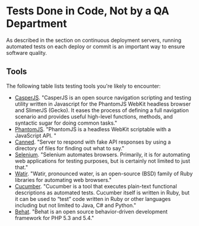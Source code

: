 # Tests Done in Code, Not by a QA Department

<span class="drop fa fa-thumbs-o-up fa-5x pull-left fa-border"></span>

As described in the section on continuous deployment servers, running automated tests on each deploy or commit is an important way to ensure software quality.

## Tools

The following table lists testing tools you're likely to encounter:

* [CasperJS](http://casperjs.org/).  "CasperJS is an open source navigation scripting and testing utility written in Javascript for the PhantomJS WebKit headless browser and SlimerJS (Gecko). It eases the process of defining a full navigation scenario and provides useful high-level functions, methods, and syntactic sugar for doing common tasks."
* [PhantomJS](http://phantomjs.org/). "PhantomJS is a headless WebKit scriptable with a JavaScript API. "
* [Canned](https://github.com/sideshowcoder/canned). "Server to respond with fake API responses by using a directory of files for finding out what to say."
* [Selenium](http://www.seleniumhq.org). "Selenium automates browsers. Primarily, it is for automating web applications for testing purposes, but is certainly not limited to just that."
* [Watir](http://watir.com). "Watir, pronounced water, is an open-source (BSD) family of Ruby libraries for automating web browsers."
* [Cucumber](http://cukes.info). "Cucumber is a tool that executes plain-text functional descriptions as automated tests. Cucumber itself is written in Ruby, but it can be used to “test” code written in Ruby or other languages including but not limited to Java, C# and Python."
* [Behat](http://docs.behat.org). "Behat is an open source behavior-driven development framework for PHP 5.3 and 5.4."
